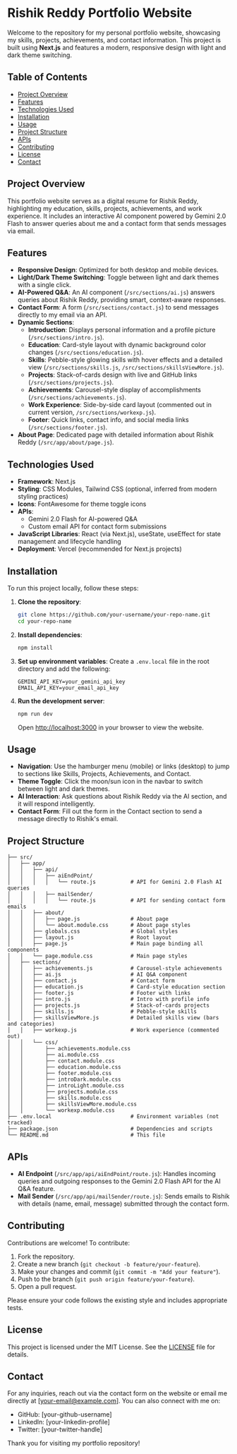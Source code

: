 # Rishik Reddy Portfolio Website

Welcome to the repository for my personal portfolio website, showcasing my skills, projects, achievements, and contact information. This project is built using **Next.js** and features a modern, responsive design with light and dark theme switching.

## Table of Contents
- [Project Overview](#project-overview)
- [Features](#features)
- [Technologies Used](#technologies-used)
- [Installation](#installation)
- [Usage](#usage)
- [Project Structure](#project-structure)
- [APIs](#apis)
- [Contributing](#contributing)
- [License](#license)
- [Contact](#contact)

## Project Overview
This portfolio website serves as a digital resume for Rishik Reddy, highlighting my education, skills, projects, achievements, and work experience. It includes an interactive AI component powered by Gemini 2.0 Flash to answer queries about me and a contact form that sends messages via email.

## Features
- **Responsive Design**: Optimized for both desktop and mobile devices.
- **Light/Dark Theme Switching**: Toggle between light and dark themes with a single click.
- **AI-Powered Q&A**: An AI component (`/src/sections/ai.js`) answers queries about Rishik Reddy, providing smart, context-aware responses.
- **Contact Form**: A form (`/src/sections/contact.js`) to send messages directly to my email via an API.
- **Dynamic Sections**:
  - **Introduction**: Displays personal information and a profile picture (`/src/sections/intro.js`).
  - **Education**: Card-style layout with dynamic background color changes (`/src/sections/education.js`).
  - **Skills**: Pebble-style glowing skills with hover effects and a detailed view (`/src/sections/skills.js`, `/src/sections/skillsViewMore.js`).
  - **Projects**: Stack-of-cards design with live and GitHub links (`/src/sections/projects.js`).
  - **Achievements**: Carousel-style display of accomplishments (`/src/sections/achievements.js`).
  - **Work Experience**: Side-by-side card layout (commented out in current version, `/src/sections/workexp.js`).
  - **Footer**: Quick links, contact info, and social media links (`/src/sections/footer.js`).
- **About Page**: Dedicated page with detailed information about Rishik Reddy (`/src/app/about/page.js`).

## Technologies Used
- **Framework**: Next.js
- **Styling**: CSS Modules, Tailwind CSS (optional, inferred from modern styling practices)
- **Icons**: FontAwesome for theme toggle icons
- **APIs**:
  - Gemini 2.0 Flash for AI-powered Q&A
  - Custom email API for contact form submissions
- **JavaScript Libraries**: React (via Next.js), useState, useEffect for state management and lifecycle handling
- **Deployment**: Vercel (recommended for Next.js projects)

## Installation
To run this project locally, follow these steps:

1. **Clone the repository**:
   ```bash
   git clone https://github.com/your-username/your-repo-name.git
   cd your-repo-name
   ```

2. **Install dependencies**:
   ```bash
   npm install
   ```

3. **Set up environment variables**:
   Create a `.env.local` file in the root directory and add the following:
   ```env
   GEMINI_API_KEY=your_gemini_api_key
   EMAIL_API_KEY=your_email_api_key
   ```

4. **Run the development server**:
   ```bash
   npm run dev
   ```
   Open [http://localhost:3000](http://localhost:3000) in your browser to view the website.

## Usage
- **Navigation**: Use the hamburger menu (mobile) or links (desktop) to jump to sections like Skills, Projects, Achievements, and Contact.
- **Theme Toggle**: Click the moon/sun icon in the navbar to switch between light and dark themes.
- **AI Interaction**: Ask questions about Rishik Reddy via the AI section, and it will respond intelligently.
- **Contact Form**: Fill out the form in the Contact section to send a message directly to Rishik's email.

## Project Structure
```
├── src/
│   ├── app/
│   │   ├── api/
│   │   │   ├── aiEndPoint/
│   │   │   │   └── route.js           # API for Gemini 2.0 Flash AI queries
│   │   │   ├── mailSender/
│   │   │   │   └── route.js           # API for sending contact form emails
│   │   ├── about/
│   │   │   ├── page.js                # About page
│   │   │   └── about.module.css       # About page styles
│   │   ├── globals.css                # Global styles
│   │   ├── layout.js                  # Root layout
│   │   ├── page.js                    # Main page binding all components
│   │   └── page.module.css            # Main page styles
│   ├── sections/
│   │   ├── achievements.js            # Carousel-style achievements
│   │   ├── ai.js                      # AI Q&A component
│   │   ├── contact.js                 # Contact form
│   │   ├── education.js               # Card-style education section
│   │   ├── footer.js                  # Footer with links
│   │   ├── intro.js                   # Intro with profile info
│   │   ├── projects.js                # Stack-of-cards projects
│   │   ├── skills.js                  # Pebble-style skills
│   │   ├── skillsViewMore.js          # Detailed skills view (bars and categories)
│   │   ├── workexp.js                 # Work experience (commented out)
│   │   └── css/
│   │       ├── achievements.module.css
│   │       ├── ai.module.css
│   │       ├── contact.module.css
│   │       ├── education.module.css
│   │       ├── footer.module.css
│   │       ├── introDark.module.css
│   │       ├── introLight.module.css
│   │       ├── projects.module.css
│   │       ├── skills.module.css
│   │       ├── skillsViewMore.module.css
│   │       └── workexp.module.css
├── .env.local                         # Environment variables (not tracked)
├── package.json                       # Dependencies and scripts
└── README.md                          # This file
```

## APIs
- **AI Endpoint** (`/src/app/api/aiEndPoint/route.js`):
  Handles incoming queries and outgoing responses to the Gemini 2.0 Flash API for the AI Q&A feature.
- **Mail Sender** (`/src/app/api/mailSender/route.js`):
  Sends emails to Rishik with details (name, email, message) submitted through the contact form.

## Contributing
Contributions are welcome! To contribute:
1. Fork the repository.
2. Create a new branch (`git checkout -b feature/your-feature`).
3. Make your changes and commit (`git commit -m "Add your feature"`).
4. Push to the branch (`git push origin feature/your-feature`).
5. Open a pull request.

Please ensure your code follows the existing style and includes appropriate tests.

## License
This project is licensed under the MIT License. See the [LICENSE](LICENSE) file for details.

## Contact
For any inquiries, reach out via the contact form on the website or email me directly at [your-email@example.com]. You can also connect with me on:
- GitHub: [your-github-username]
- LinkedIn: [your-linkedin-profile]
- Twitter: [your-twitter-handle]

Thank you for visiting my portfolio repository!